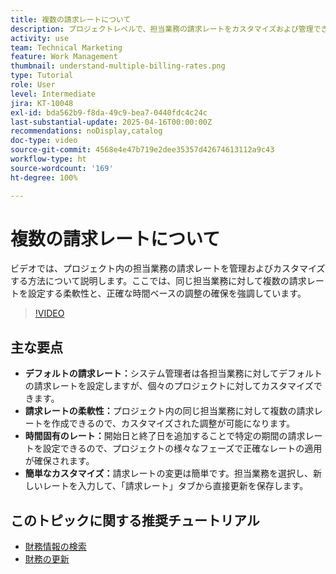```yaml
---
title: 複数の請求レートについて
description: プロジェクトレベルで、担当業務の請求レートをカスタマイズおよび管理できます。
activity: use
team: Technical Marketing
feature: Work Management
thumbnail: understand-multiple-billing-rates.png
type: Tutorial
role: User
level: Intermediate
jira: KT-10048
exl-id: bda562b9-f8da-49c9-bea7-0440fdc4c24c
last-substantial-update: 2025-04-16T00:00:00Z
recommendations: noDisplay,catalog
doc-type: video
source-git-commit: 4568e4e47b719e2dee35357d42674613112a9c43
workflow-type: ht
source-wordcount: '169'
ht-degree: 100%

---
```



# 複数の請求レートについて

ビデオでは、プロジェクト内の担当業務の請求レートを管理およびカスタマイズする方法について説明します。ここでは、同じ担当業務に対して複数の請求レートを設定する柔軟性と、正確な時間ベースの調整の確保を強調しています。


>[!VIDEO](https://video.tv.adobe.com/v/3457652/?quality=12&learn=on&enablevpops)

## 主な要点


* **デフォルトの請求レート：**&#x200B;システム管理者は各担当業務に対してデフォルトの請求レートを設定しますが、個々のプロジェクトに対してカスタマイズできます。
* **請求レートの柔軟性：**&#x200B;プロジェクト内の同じ担当業務に対して複数の請求レートを作成できるので、カスタマイズされた調整が可能になります。
* **時間固有のレート：**&#x200B;開始日と終了日を追加することで特定の期間の請求レートを設定できるので、プロジェクトの様々なフェーズで正確なレートの適用が確保されます。
* **簡単なカスタマイズ：**&#x200B;請求レートの変更は簡単です。担当業務を選択し、新しいレートを入力して、「請求レート」タブから直接更新を保存します。

## このトピックに関する推奨チュートリアル

* [財務情報の検索](/help/manage-work/project-finances/find-financial-information.md)
* [財務の更新](/help/manage-work/project-finances/update-and-review-finances.md)
  <!--* [Understand multiple billing rates](/help/manage-work/project-finances/multiple-billing-rates.md)-->

